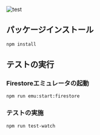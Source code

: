 ![test](https://github.com/rightcode/firestore-security-rules-test_custom-function/workflows/test/badge.svg)

## パッケージインストール
```bash
npm install
```

## テストの実行
### Firestoreエミュレータの起動
```bash
npm run emu:start:firestore
```
### テストの実施
```bash
npm run test-watch
```